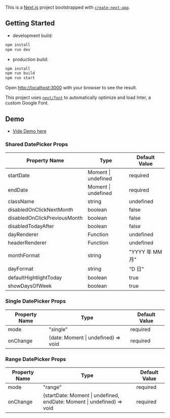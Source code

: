 This is a [Next.js](https://nextjs.org/) project bootstrapped with [`create-next-app`](https://github.com/vercel/next.js/tree/canary/packages/create-next-app).

## Getting Started

- development build:

```bash
npm install
npm run dev
```

- production build:

```bash
npm install
npm run build
npm run start
```

Open [http://localhost:3000](http://localhost:3000) with your browser to see the result.

This project uses [`next/font`](https://nextjs.org/docs/basic-features/font-optimization) to automatically optimize and load Inter, a custom Google Font.

## Demo

- [Vide Demo here](https://date-picker-eosin.vercel.app/)

### Shared DatePicker Props

| Property Name                | Type                | Default Value   |
| ---------------------------- | ------------------- | --------------- |
| startDate                    | Moment \| undefined | required        |
| endDate                      | Moment \| undefined | required        |
| className                    | string              | undefined       |
| disabledOnClickNextMonth     | boolean             | false           |
| disabledOnClickPreviousMonth | boolean             | false           |
| disabledTodayAfter           | boolean             | false           |
| dayRenderer                  | Function            | undefined       |
| headerRenderer               | Function            | undefined       |
| monthFormat                  | string              | "YYYY 年 MM 月" |
| dayFormat                    | string              | "D 日"          |
| defaultHightlightToday       | boolean             | true            |
| showDaysOfWeek               | boolean             | true            |

### Single DatePicker Props

| Property Name | Type                                | Default Value |
| ------------- | ----------------------------------- | ------------- |
| mode          | "single"                            | required      |
| onChange      | (date: Moment \| undefined) => void | required      |

### Range DatePicker Props

| Property Name | Type                                                                   | Default Value |
| ------------- | ---------------------------------------------------------------------- | ------------- |
| mode          | "range"                                                                | required      |
| onChange      | (startDate: Moment \| undefined, endDate: Moment \| undefined) => void | required      |
